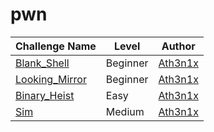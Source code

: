 # pwn

| Challenge Name           |  Level    | Author                                        	      | 
|--------------------------|-----------|------------------------------------------------------| 
| [Blank_Shell]()| Beginner   | [Ath3n1x](https://twitter.com/Ath3n1x)       | 
| [Looking_Mirror]()| Beginner   | [Ath3n1x](https://twitter.com/Ath3n1x)   | 
| [Binary_Heist]()   | Easy  | [Ath3n1x](https://twitter.com/Ath3n1x)             |
| [Sim]()   | Medium  |  [Ath3n1x](https://twitter.com/Ath3n1x)            |
